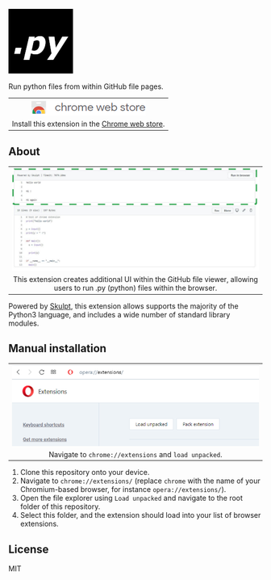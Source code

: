 ![Online GitHub Python Interpreter](data/img/icon128.png "Online GitHub Python Interpreter")

 Run python files from within GitHub file pages.

| |
|:---:|
| ![chrome web store](github/images/chromewebstore_logo.png "chrome web store") |
| Install this extension in the [Chrome web store](https://chrome.google.com/webstore/). |

## About
| |
|:---:|
| ![example UI](github/images/chromewebstore.jpg "example UI") |
| This extension creates additional UI within the GitHub file viewer, allowing users to run .py (python) files within the browser. |

Powered by [Skulpt](https://github.com/skulpt/skulpt), this extension allows supports the majority of the Python3 language, and includes a wide number of standard library modules.

## Manual installation
| |
|:---:|
| ![extension page](github/images/extension_page_load_unpacked.PNG "extension page") |
| Navigate to `chrome://extensions` and `load unpacked`. |

1. Clone this repository onto your device.
2. Navigate to `chrome://extensions/` (replace `chrome` with the name of your Chromium-based browser, for instance `opera://extensions/`).
3. Open the file explorer using `Load unpacked` and navigate to the root folder of this repository. 
4. Select this folder, and the extension should load into your list of browser extensions.

## License
MIT